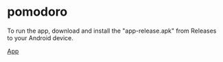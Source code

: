 # pomodoro

To run the app, download and install the "app-release.apk" from Releases to your Android device.

<a href="https://github.com/rht174/pomodoro/releases/download/v0.1/app-release.apk">App</a>
